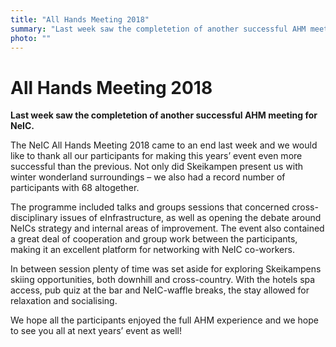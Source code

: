 ```yaml
---
title: "All Hands Meeting 2018"
summary: "Last week saw the completetion of another successful AHM meeting for NeIC."
photo: ""
---
```


All Hands Meeting 2018
===============================

**Last week saw the completetion of another successful AHM meeting for NeIC.**

The NeIC All Hands Meeting 2018 came to an end last week and we would like to thank all our participants for making this years’ event even more successful than the previous. Not only did Skeikampen present us with winter wonderland surroundings – we also had a record number of participants with 68 altogether. 

The programme included talks and groups sessions that concerned cross-disciplinary issues of eInfrastructure, as well as opening the debate around NeICs strategy and internal areas of improvement. The event also contained a great deal of cooperation and group work between the participants, making it an excellent platform for networking with NeIC co-workers. 

In between session plenty of time was set aside for exploring Skeikampens skiing opportunities, both downhill and cross-country. With the hotels spa access, pub quiz at the bar and NeIC-waffle breaks, the stay allowed for relaxation and socialising.

We hope all the participants enjoyed the full AHM experience and we hope to see you all at next years’ event as well! 

